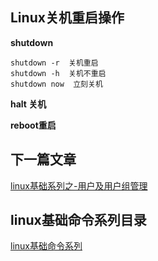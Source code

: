 ## Linux关机重启操作<br/>


**shutdown**
```
shutdown -r  关机重启
shutdown -h  关机不重启
shutdown now  立刻关机

```

**halt 关机**

**reboot重启**



## 下一篇文章
<a href='https://github.com/MarsPen/-notes-summary/blob/master/linux/user.md'>linux基础系列之-用户及用户组管理</a>

## linux基础命令系列目录
<a href='https://github.com/MarsPen/-notes-summary/blob/master/linux/index.md'>linux基础命令系列</a>


          

